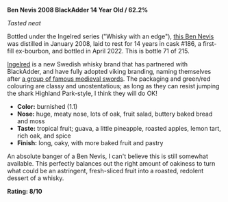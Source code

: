 **Ben Nevis 2008 BlackAdder 14 Year Old / 62.2%**

*Tasted neat*

Bottled under the Ingelred series ("Whisky with an edge"), [this Ben Nevis](https://www.whiskybase.com/whiskies/whisky/217976/ben-nevis-2008-ba) was distilled in January 2008, laid to rest for 14 years in cask #186, a first-fill ex-bourbon, and bottled in April 2022.  This is bottle 71 of 215.

[Ingelred](https://ingelred.com/) is a new Swedish whisky brand that has partnered with BlackAdder, and have fully adopted viking branding, naming themselves after [a group of famous medieval swords](https://en.wikipedia.org/wiki/Ingelrii).  The packaging and green/red colouring are classy and unostentatious; as long as they can resist jumping the shark Highland Park-style, I think they will do OK!

* **Color:** burnished (1.1)
* **Nose:** huge, meaty nose, lots of oak, fruit salad, buttery baked bread and moss
* **Taste:** tropical fruit; guava, a little pineapple, roasted apples, lemon tart, rich oak, and spice
* **Finish:** long, oaky, with more baked fruit and pastry

An absolute banger of a Ben Nevis, I can't believe this is still somewhat available.  This perfectly balances out the right amount of oakiness to turn what could be an astringent, fresh-sliced fruit into a roasted, redolent dessert of a whisky.

**Rating: 8/10**